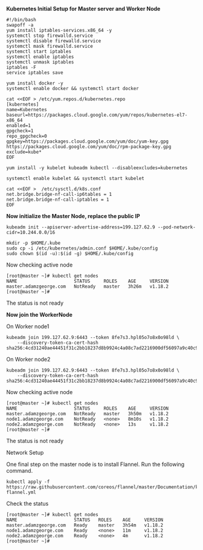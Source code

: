 
**Kubernetes Initial Setup for Master server and Worker Node**

```
#!/bin/bash
swapoff -a
yum install iptables-services.x86_64 -y
systemctl stop firewalld.service
systemctl disable firewalld.service
systemctl mask firewalld.service
systemctl start iptables
systemctl enable iptables
systemctl unmask iptables
iptables -F
service iptables save

yum install docker -y
systemctl enable docker && systemctl start docker

cat <<EOF > /etc/yum.repos.d/kubernetes.repo
[kubernetes]
name=Kubernetes
baseurl=https://packages.cloud.google.com/yum/repos/kubernetes-el7-x86_64
enabled=1
gpgcheck=1
repo_gpgcheck=0
gpgkey=https://packages.cloud.google.com/yum/doc/yum-key.gpg https://packages.cloud.google.com/yum/doc/rpm-package-key.gpg
exclude=kube*
EOF

yum install -y kubelet kubeadm kubectl --disableexcludes=kubernetes

systemctl enable kubelet && systemctl start kubelet

cat <<EOF >  /etc/sysctl.d/k8s.conf
net.bridge.bridge-nf-call-ip6tables = 1
net.bridge.bridge-nf-call-iptables = 1
EOF
```

**Now initialize the Master Node, replace the public IP**


```
kubeadm init --apiserver-advertise-address=199.127.62.9 --pod-network-cidr=10.244.0.0/16 

mkdir -p $HOME/.kube
sudo cp -i /etc/kubernetes/admin.conf $HOME/.kube/config
sudo chown $(id -u):$(id -g) $HOME/.kube/config
```

Now checking active node


```
[root@master ~]# kubectl get nodes
NAME                     STATUS     ROLES    AGE     VERSION
master.adamzgeorge.com   NotReady   master   3h26m   v1.18.2
[root@master ~]#
```
The status is not ready

**Now join the WorkerNode**


On Worker node1


```
kubeadm join 199.127.62.9:6443 --token 8fe7s3.hpl05o7o8x0o98ld \
    --discovery-token-ca-cert-hash sha256:4cd31240ae44451f31c2bb18237d8b9924c4a08c7ad2216900df56097a9c40c9
```

On Worker node2

```
kubeadm join 199.127.62.9:6443 --token 8fe7s3.hpl05o7o8x0o98ld \
    --discovery-token-ca-cert-hash sha256:4cd31240ae44451f31c2bb18237d8b9924c4a08c7ad2216900df56097a9c40c9
```

Now checking active node

```
[root@master ~]# kubectl get nodes
NAME                     STATUS     ROLES    AGE     VERSION
master.adamzgeorge.com   NotReady   master   3h50m   v1.18.2
node1.adamzgeorge.com    NotReady   <none>   8m10s   v1.18.2
node2.adamzgeorge.com    NotReady   <none>   13s     v1.18.2
[root@master ~]#

```

The status is not ready


Network Setup


One final step on the master node is to install Flannel. Run the following command.

```
kubectl apply -f https://raw.githubusercontent.com/coreos/flannel/master/Documentation/kube-flannel.yml
```

Check the status

```
[root@master ~]# kubectl get nodes
NAME                     STATUS   ROLES    AGE     VERSION
master.adamzgeorge.com   Ready    master   3h54m   v1.18.2
node1.adamzgeorge.com    Ready    <none>   11m     v1.18.2
node2.adamzgeorge.com    Ready    <none>   4m      v1.18.2
[root@master ~]#
```